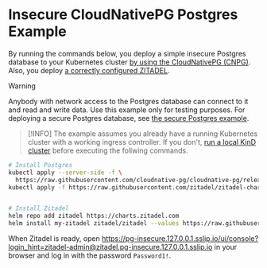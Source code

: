 # Insecure CloudNativePG Postgres Example

By running the commands below, you deploy a simple insecure Postgres database to your Kubernetes cluster [by using the CloudNativePG (CNPG)](https://github.com/cloudnative-pg/cloudnative-pg).
Also, you deploy [a correctly configured ZITADEL](https://artifacthub.io/packages/helm/zitadel/zitadel).

> [!WARNING]  
> Anybody with network access to the Postgres database can connect to it and read and write data.
> Use this example only for testing purposes.
> For deploying a secure Postgres database, see [the secure Postgres example](../2-postgres-secure/README.md).

> [!INFO]
> The example assumes you already have a running Kubernetes cluster with a working ingress controller.
> If you don't, [run a local KinD cluster](../99-kind-with-traefik/README.md) before executing the follwing commands.

```bash
# Install Postgres
kubectl apply --server-side -f \
  https://raw.githubusercontent.com/cloudnative-pg/cloudnative-pg/release-1.27/releases/cnpg-1.27.0.yaml
kubectl apply -f https://raw.githubusercontent.com/zitadel/zitadel-charts/main/examples/6-cloudnativepg-insecure/postgres-cluster.yaml


# Install Zitadel
helm repo add zitadel https://charts.zitadel.com
helm install my-zitadel zitadel/zitadel --values https://raw.githubusercontent.com/zitadel/zitadel-charts/main/examples/6-cloudnativepg-insecure/zitadel-values.yaml
```

When Zitadel is ready, open https://pg-insecure.127.0.0.1.sslip.io/ui/console?login_hint=zitadel-admin@zitadel.pg-insecure.127.0.0.1.sslip.io in your browser and log in with the password `Password1!`.
